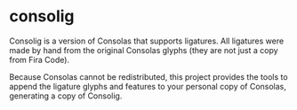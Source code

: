 # consolig

Consolig is a version of Consolas that supports ligatures. All ligatures were made by hand from the original Consolas glyphs (they are not just a copy from Fira Code).

Because Consolas cannot be redistributed, this project provides the tools to append the ligature glyphs and features to your personal copy of Consolas, generating a copy of Consolig.
